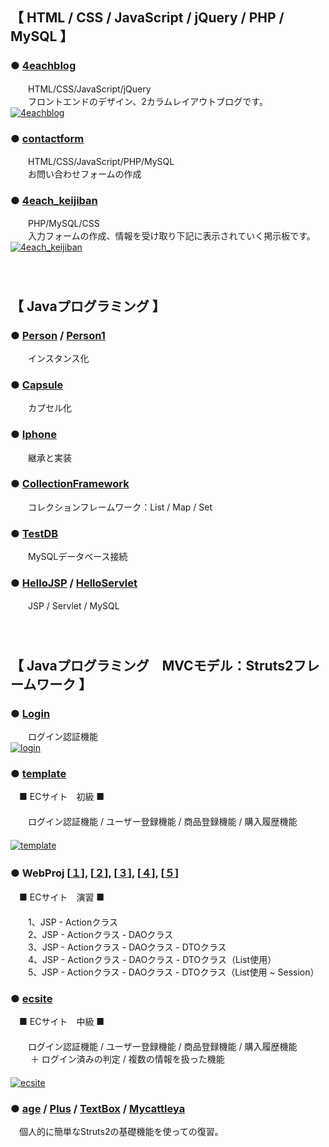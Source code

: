 
## 【 HTML / CSS / JavaScript / jQuery / PHP / MySQL 】
### ● [4eachblog](https://github.com/aocattleya/Learned-List/tree/master/4each_keijiban)
　　HTML/CSS/JavaScript/jQuery  
　　フロントエンドのデザイン、2カラムレイアウトブログです。  
[![4eachblog](https://user-images.githubusercontent.com/39142850/43296743-1db90732-9188-11e8-8dd7-3c1a48e0831c.jpg)](https://github.com/aocattleya/Learned-List/tree/master/4each_keijiban)  
  
### ● [contactform](https://github.com/aocattleya/Learned-List/tree/master/contactform)  
　　HTML/CSS/JavaScript/PHP/MySQL  
　　お問い合わせフォームの作成    
### ● [4each_keijiban](https://github.com/aocattleya/Learned-List/tree/master/4each_keijiban)  
　　PHP/MySQL/CSS  
　　入力フォームの作成、情報を受け取り下記に表示されていく掲示板です。  
  [![4each_keijiban](https://user-images.githubusercontent.com/39142850/43297026-cde2a068-9189-11e8-8dcc-f6f30cb3555d.jpg)](https://github.com/aocattleya/Learned-List/tree/master/4each_keijiban)  
　    
　  
## 【 Javaプログラミング 】

### ● [Person](https://github.com/aocattleya/Learned-List/tree/master/Person/src) / [Person1](https://github.com/aocattleya/Learned-List/tree/master/Person1/src)
　　インスタンス化

### ● [Capsule](https://github.com/aocattleya/Learned-List/tree/master/Capsule/src)
　　カプセル化

### ● [Iphone](https://github.com/aocattleya/Learned-List/tree/master/Iphone/src)
　　継承と実装

### ● [CollectionFramework](https://github.com/aocattleya/Learned-List/tree/master/CollectionFramework/src)
　　コレクションフレームワーク：List / Map / Set  

### ● [TestDB](https://github.com/aocattleya/Learned-List/tree/master/TestDB)
　　MySQLデータベース接続

### ● [HelloJSP](https://github.com/aocattleya/Learned-List/tree/master/HelloJSP/WebContent) / [HelloServlet](https://github.com/aocattleya/Learned-List/tree/master/HelloServlet)
　　JSP / Servlet / MySQL  
　  
　  
## 【 Javaプログラミング　MVCモデル：Struts2フレームワーク 】

### ● [Login](https://github.com/aocattleya/Learned-List/tree/master/login)
　　ログイン認証機能  
[![login](https://user-images.githubusercontent.com/39142850/43298253-3043501c-9190-11e8-8d49-7da1a68e0061.jpg)](https://github.com/aocattleya/Learned-List/tree/master/login)  

### ● [template](https://github.com/aocattleya/Learned-List/tree/master/template)
　■ ECサイト　初級 ■  
 　  
　　ログイン認証機能 / ユーザー登録機能 / 商品登録機能 / 購入履歴機能  
　  
  [![template](https://user-images.githubusercontent.com/39142850/43299323-b6f5ffe8-9194-11e8-92c2-814c99cf0949.jpg)](https://github.com/aocattleya/Learned-List/tree/master/template)

### ● WebProj [[１](https://github.com/aocattleya/Learned-List/tree/master/WebProj)], [[２](https://github.com/aocattleya/Learned-List/tree/master/WebProj2)], [[３](https://github.com/aocattleya/Learned-List/tree/master/WebProj3)], [[４](https://github.com/aocattleya/Learned-List/tree/master/WebProj4)], [[５](https://github.com/aocattleya/Learned-List/tree/master/WebProj5)]
　■ ECサイト　演習 ■  
 　  
　　1、JSP - Actionクラス  
　　2、JSP - Actionクラス - DAOクラス  
　　3、JSP - Actionクラス - DAOクラス - DTOクラス  
　　4、JSP - Actionクラス - DAOクラス - DTOクラス（List使用）  
　　5、JSP - Actionクラス - DAOクラス - DTOクラス（List使用 ~ Session）  

### ● [ecsite](https://github.com/aocattleya/Learned-List/tree/master/ecsite)
　■ ECサイト　中級 ■  
 　  
 　　ログイン認証機能 / ユーザー登録機能 / 商品登録機能 / 購入履歴機能  
　　 ＋ ログイン済みの判定 / 複数の情報を扱った機能  
　  
  [![ecsite](https://user-images.githubusercontent.com/39142850/43301429-fbaf2b4a-919f-11e8-9e7e-1f37e98cdb54.jpg)](https://github.com/aocattleya/Learned-List/tree/master/ecsite)  
  
### ● [age](https://github.com/aocattleya/Learned-List/tree/master/Age) / [Plus](https://github.com/aocattleya/Learned-List/tree/master/Plus) / [TextBox](https://github.com/aocattleya/Learned-List/tree/master/TextBox) / [Mycattleya](https://github.com/aocattleya/Learned-List/tree/master/Mycattleya)  
　個人的に簡単なStruts2の基礎機能を使っての復習。　  
